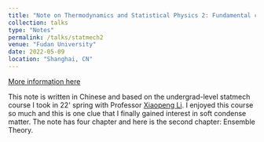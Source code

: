 ```yaml
---
title: "Note on Thermodynamics and Statistical Physics 2: Fundamental concepts"
collection: talks
type: "Notes"
permalink: /talks/statmech2
venue: "Fudan University"
date: 2022-05-09
location: "Shanghai, CN"
---
```


[More information here](/files/ensembletheory.pdf)

This note is written in Chinese and based on the undergrad-level statmech course I took in 22' spring with Professor [Xiaopeng Li](https://scholar.google.com/citations?user=p7i5fNoAAAAJ&hl=en). I enjoyed this course so much and this is one clue that I finally gained interest in soft condense matter. The note has four chapter and here is the second chapter:  Ensemble Theory.